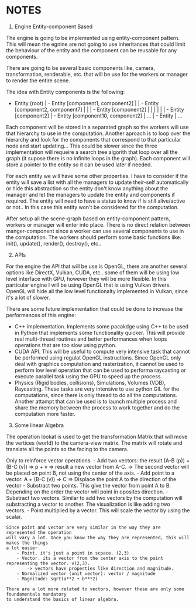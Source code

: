  NOTES
 ================================
 
1. Engine Entity-component Based

The engine is going to be implemented using entity-component pattern.
This will mean the egnine are not going to use inheritances that could limit
the behaviour of the entity and the component can be reusable for any components.

There are going to be several basic components like, camera, transformation, renderable,
etc. that will be use for the workers or manager to render the entire scene.

The idea with Entity components is the following:

 - Entity (root)
 |  - Entity  [component1, component2]
 |  |  - Entity  [component2, component7]
 |  |  | - Entity [component2]
 |  |  |
 |  |  | - Entity  [component2]
 |  - Entity  [component10, component2]
 |     ...
 |  - Entity 
 |     ...

Each component will be stored in a separated graph so the workers will use that hierarchy to
use in the computation. Another aproach is to loop over the hierarchy and look for the components
that correspond to that particular node and start updating... This could be slower since the three
implementation will requeire a search tree algorith that loop over all the graph (it supose there 
is no infinite loops in the graph). Each component will store a pointer to the entity so it can
be used later if needed.

For each entity we will have some other properties. I have to consider if the entity will
save a list with all the managers to update their-self automatically or hide this abstraction
so the entity don't know anything about the manager and let the managers to update the entity
and components if required. The entity will need to have a status to know if is still alive/active or 
not.. In this case this entity won't be considered for the computation.

After setup all the scene-graph based on entity-component pattern, workers or manager
will enter into place. There is no direct relation between manger-component since a
worker can use several components to use in the computation. The workers should perform
some basic functions like: init(), update(), render(), destroy(), etc..


2. APIs

For the engine the API that will be use is OpenGL, there are another several options 
like DirectX, Vulkan, CUDA, etc.. some of them will be using low level interface with
GPU, however they will be more flexible. In this particular engine I will be using OpenGL
that is using Vulkan drivers. OpenGL will hide all the low level functionalty implemented
in Vulkan, since it's a lot of slower.

There are some future implementation that could be done to increase the performances of this
engine:
- C++ implementation. Implements some pacakdge using C++ to be used in Python that 
implements some functionality quicker. This will provide real multi-thread routines
and better performances when loops operations that are too slow using python.
- CUDA API. This will be useful to compute very intensive task that cannot be performed
using regulat OpenGL instructions. Since OpenGL only deal with graphics computation and
rasterization, it cannot be used to perform low level operation that can be used to
performa raycasting or execute parallel task using the GPU to speed up the process.
- Physics (Rigid bodies, collisions), Simulations, Volumes (VDB), Raycasting. These tasks
are very intensive to use python GIL for the computations, since there is only thread
to do all the computations. Another attampt that can be used is to launch multiple process
and share the memory between the process to work together and do the computation more faster. 

3. Some linear Algebra

The operation lookat is used to get the transformation Matrix that 
will move the vertices (world) to the camera-view matrix. The matrix
will rotate and translate all the points so the facing to the camera.

Only to reinforce vector operations.
    - Add two vectors: the result (A-B (p)) + (B-C (v)) => p + v => result a new vector from A-C.
        -> The second vector will be placed on point B, not using the center of the axis.
    - Add point to a vector. A + (B-C (v)) => C => Displace the point A to the direction of the vector 
    - Substract two points. This give the vector from point A to B. Depending on the order the
        vector will point in oposites direction.
    - Substract two vectors. Similar to add two vectors by the computation will substracting a vector
        to another. The visualization is like adding two vectors.
    - Point multiplied by a vector. This will scale the vector by using the scalar.

    Since point and vector are very similar in the way they are represented the operation
    will vary a lot. Once you know the way they are represented, this will makes the things 
    a lot easier. 
        - Point. it's just a point in scpace. (2,3) 
        - Vector. its a vector from the center axis to the point representing the vector. v(2,3).
            -> vectors have properties like direction and magnitude.
        - Normalized vector (unit vector): vector / magnitude
        - Magnitude: sqrt(a**2 + b***2)
    
    There are a lot more related to vectors, however these are only some foundamentals mandatory
    to understand the basics of linear algebra.

